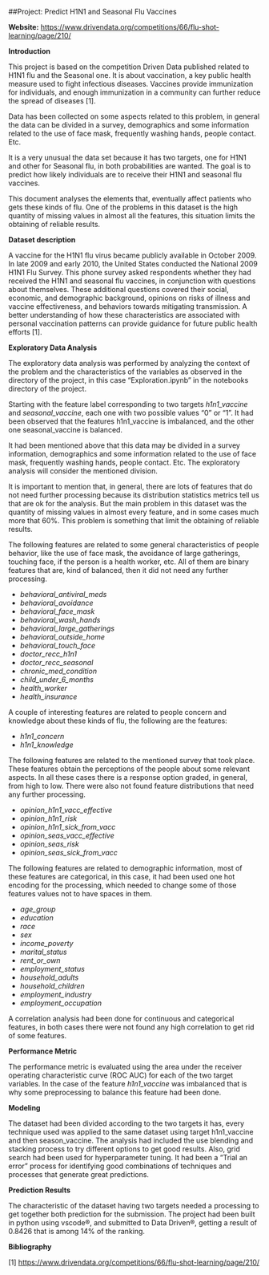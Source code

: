 ##Project: Predict H1N1 and Seasonal Flu Vaccines


**Website:** https://www.drivendata.org/competitions/66/flu-shot-learning/page/210/


**Introduction**

This project is based on the competition Driven Data published related to H1N1 flu and the Seasonal one. It is about vaccination, a key public health measure used to fight infectious diseases. Vaccines provide immunization for individuals, and enough immunization in a community can further reduce the spread of diseases [1].

Data has been collected on some aspects related to this problem, in general the data can be divided in a survey, demographics and some information related to the use of face mask, frequently washing hands, people contact. Etc.

It is a very unusual the data set because it has two targets, one for H1N1 and other for Seasonal flu, in both probabilities are wanted. The goal is to predict how likely individuals are to receive their H1N1 and seasonal flu vaccines. 

This document analyses the elements that, eventually affect patients who gets these kinds of flu. One of the problems in this dataset is the high quantity of missing values in almost all the features, this situation limits the obtaining of reliable results.


**Dataset description**

A vaccine for the H1N1 flu virus became publicly available in October 2009. In late 2009 and early 2010, the United States conducted the National 2009 H1N1 Flu Survey. This phone survey asked respondents whether they had received the H1N1 and seasonal flu vaccines, in conjunction with questions about themselves. These additional questions covered their social, economic, and demographic background, opinions on risks of illness and vaccine effectiveness, and behaviors towards mitigating transmission. A better understanding of how these characteristics are associated with personal vaccination patterns can provide guidance for future public health efforts [1].


**Exploratory Data Analysis**

The exploratory data analysis was performed by analyzing the context of the problem and the characteristics of the variables as observed in the directory of the project, in this case “Exploration.ipynb” in the notebooks directory of the project.

Starting with the feature label corresponding to two targets *h1n1_vaccine* and *seasonal_vaccine*, each one with two possible values “0” or “1”. It had been observed that  the features h1n1_vaccine is imbalanced, and the other one seasonal_vaccine is balanced.

It had been mentioned above that this data may be divided in a survey information, demographics and some information related to the use of face mask, frequently washing hands, people contact. Etc. The exploratory analysis will consider the mentioned division.

It is important to mention that, in general, there are lots of features that do not need further processing because its distribution statistics metrics tell us that are ok for the analysis. But the main problem in this dataset was the quantity of missing values in almost every feature, and in some cases much more that 60%. This problem is something that limit the obtaining of reliable results.

The following features are related to some general characteristics of people behavior, like the use of face mask, the avoidance of large gatherings, touching face, if the person is a health worker, etc. All of them are binary features that are, kind of balanced, then it did not need any further processing.


* *behavioral_antiviral_meds*
* *behavioral_avoidance*
* *behavioral_face_mask*
* *behavioral_wash_hands* 
* *behavioral_large_gatherings* 
* *behavioral_outside_home*
* *behavioral_touch_face*
* *doctor_recc_h1n1*
* *doctor_recc_seasonal*
* *chronic_med_condition*
* *child_under_6_months*
* *health_worker*
* *health_insurance*


A couple of interesting features are related to people concern and knowledge about these kinds of flu, the following are the features:

* *h1n1_concern*
* *h1n1_knowledge*


The following features are related to the mentioned survey that took place. These features obtain the perceptions of the people about some relevant aspects. In all these cases there is a response option graded, in general, from high to low. There were also not found feature distributions that need any further processing.


* *opinion_h1n1_vacc_effective*
* *opinion_h1n1_risk*
* *opinion_h1n1_sick_from_vacc*
* *opinion_seas_vacc_effective*
* *opinion_seas_risk*
* *opinion_seas_sick_from_vacc*


The following features are related to demographic information, most of these features are categorical, in this case, it had been used one hot encoding for the processing, which needed to change some of those features values not to have spaces in them. 


* *age_group*
* *education*
* *race*
* *sex*
* *income_poverty*
* *marital_status*
* *rent_or_own*
* *employment_status*
* *household_adults*
* *household_children*
* *employment_industry*
* *employment_occupation*


A correlation analysis had been done for continuous and categorical features, in both cases there were not found any high correlation to get rid of some features.


**Performance Metric**

The performance metric is evaluated using the area under the receiver operating characteristic curve (ROC AUC) for each of the two target variables. In the case of the feature *h1n1_vaccine* was imbalanced that is why some preprocessing to balance this feature had been done.


**Modeling**

The dataset had been divided according to the two targets it has, every technique used was applied to the same dataset using target h1n1_vaccine and then season_vaccine. The analysis had included the use blending and stacking process to try different options to get good results. Also, grid search had been used for hyperparameter tuning. It had been a “Trial an error” process for identifying good combinations of techniques and processes that generate great predictions.


**Prediction Results**

The characteristic of the dataset having two targets needed a processing to get together both prediction for the submission. The project had been built in python using vscode®, and submitted to Data Driven®, getting a result of 0.8426 that is among 14% of the ranking. 

**Bibliography**

[1] https://www.drivendata.org/competitions/66/flu-shot-learning/page/210/

